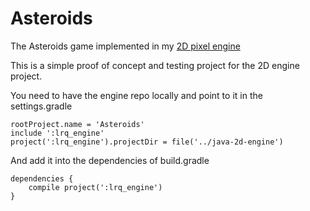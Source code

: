 # Asteroids

The Asteroids game implemented in my [2D pixel engine](https://github.com/Larqqa/java-2d-engine)

This is a simple proof of concept and testing project for the 2D engine project.

You need to have the engine repo locally and point to it in the settings.gradle
```
rootProject.name = 'Asteroids'
include ':lrq_engine'
project(':lrq_engine').projectDir = file('../java-2d-engine')
```
And add it into the dependencies of build.gradle
```
dependencies {
    compile project(':lrq_engine')
}
```